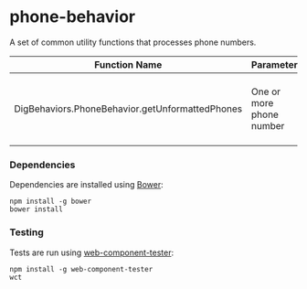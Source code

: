 # phone-behavior

A set of common utility functions that processes phone numbers.

Function Name | Parameters | Returns
--------------|------------|---------
DigBehaviors.PhoneBehavior.getUnformattedPhones | One or more phone number | Returns a string of unformatted phones separated by newlines

### Dependencies

Dependencies are installed using [Bower](http://bower.io/):

    npm install -g bower
    bower install

### Testing

Tests are run using [web-component-tester](https://github.com/Polymer/web-component-tester):

    npm install -g web-component-tester
    wct

